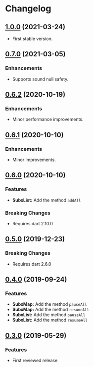 # Changelog

## [1.0.0](https://github.com/tyrcord/subx/releases/tag/1.0.0) (2021-03-24)

- First stable version.

## [0.7.0](https://github.com/tyrcord/subx/releases/tag/0.7.0) (2021-03-05)

### Enhancements

- Supports sound null safety.

## [0.6.2](https://github.com/tyrcord/subx/releases/tag/0.6.2) (2020-10-19)

### Enhancements

- Minor performance improvements.

## [0.6.1](https://github.com/tyrcord/subx/releases/tag/0.6.1) (2020-10-10)

### Enhancements

- Minor improvements.

## [0.6.0](https://github.com/tyrcord/subx/releases/tag/0.6.0) (2020-10-10)

### Features

- **SubxList:** Add the method `addAll`

### Breaking Changes

- Requires dart 2.10.0

## [0.5.0](https://github.com/tyrcord/subx/releases/tag/v0.5.0) (2019-12-23)

### Breaking Changes

- Requires dart 2.6.0

## [0.4.0](https://github.com/tyrcord/subx/releases/tag/v0.4.0) (2019-09-24)

### Features

- **SubxMap:** Add the method `pauseAll`
- **SubxMap:** Add the method `resumeAll`
- **SubxList:** Add the method `pauseAll`
- **SubxList:** Add the method `resumeAll`

## [0.3.0](https://github.com/tyrcord/subx/releases/tag/v0.3.0) (2019-05-29)

### Features

- First reviewed release
